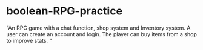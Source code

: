 # boolean-RPG-practice
“An RPG game with a chat function, shop system and Inventory system. A user can create an account and login. The player can buy items from a shop to improve stats. “